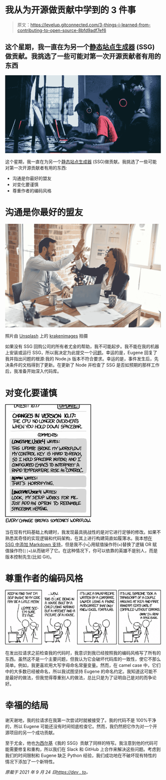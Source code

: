 # 我从为开源做贡献中学到的 3 件事

> 原文：<https://levelup.gitconnected.com/3-things-i-learned-from-contributing-to-open-source-8bfd9adf7ef6>

## 这个星期，我一直在为另一个[静态站点生成器](https://github.com/ycechungAI/cmd-ssg) (SSG)做贡献。我挑选了一些可能对第一次开源贡献者有用的东西

![](img/6f46f8d5543c2ceccc044465529f49b7.png)

这个星期，我一直在为另一个[静态站点生成器](https://github.com/ycechungAI/cmd-ssg) (SSG)做贡献。我挑选了一些可能对第一次开源贡献者有用的东西:

*   沟通是你最好的盟友
*   对变化要谨慎
*   尊重作者的编码风格

# 沟通是你最好的盟友

![](img/75900b7c3a0d5bf5d5dbffa5573a8bb7.png)

照片由 [Unsplash](https://unsplash.com?utm_source=medium&utm_medium=referral) 上的 [krakenimages](https://unsplash.com/@krakenimages?utm_source=medium&utm_medium=referral) 拍摄

如果没有 SSG 回购公司的所有者尤金的帮助，我不可能起步。我不能在我的机器上安装或运行 SSG，所以我决定为此提交一个[问题](https://github.com/ycechungAI/cmd-ssg/issues/20)。幸运的是，Eugene 回复了我并指出问题的根源:我的 Node.js 版本不符合要求。幸运的是，事件发生后，先决条件的文档得到了更新。在更新了 Node 并检查了 SSG 是否如预期的那样工作后，我准备开始深入代码库。

# 对变化要谨慎

![](img/1124907e3b367e96c11b28f49441142e.png)

当在现有代码基础上构建时，我发现最具挑战性的是对它进行足够的修改。如果不熟悉其奇怪的实现逻辑和代码架构，在其上进行构建简直如履薄冰。我本想[在 SSG 中添加 Markdown 支持](https://github.com/ycechungAI/cmd-ssg/issues/18)，但是我不小心用赋值操作符(`=`)替换了逻辑 OR 赋值操作符(`||=`)从而破坏了它。在这种情况下，你可以依靠的英雄不是别人，而是版本控制先生(比如 Git)。

# 尊重作者的编码风格

![](img/d31fbb35eb8a9afe0d790c2a05ff56ec.png)

在发出拉请求之前检查我的代码时，我意识到我已经按照我的编码风格写了所有的东西。虽然这不是一个主要问题，但我认为它会破坏代码库的一致性，使它不那么简单。例如，我更喜欢用大写字母命名常量变量。然而，在 camel case 中，它们中的大多数已经被命名，所以我试图坚持 Eugene 的命名约定。我知道这可能不是最好的做法，但我觉得尊重别人的做法，总比只是为了证明自己是对的而争论好。

# 幸福的结局

谢天谢地，我的拉请求在我第一次尝试时就被接受了。我的代码不是 100%干净的，所以 Eugene 可能还没有时间彻底检查它。然而，我仍然把它作为对一个开源项目的另一个成功贡献。

至于尤金，他也[为](https://github.com/oliver-pham/silkie/issues/10)[西尔基](https://github.com/oliver-pham/silkie)《我的 SSG》贡献了同样的特写。我注意到他的代码可能需要修复和重构，所以我们在 Slack 和 GitHub 上合作来解决这些问题。考虑到我们的时间限制和 Eugene 缺乏 Python 经验，我们成功地在不破坏现有特性的情况下添加了一个新特性。

*原载于 2021 年 9 月 24 日*[*https://dev . to*](https://dev.to/oliverpham/3-things-i-learned-from-contributing-to-open-source-3lma)*。*